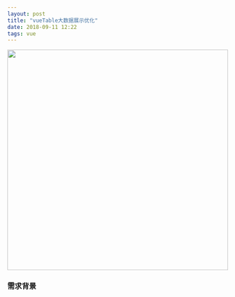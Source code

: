 ```yaml
---
layout: post
title: "vueTable大数据展示优化"
date: 2018-09-11 12:22
tags: vue
---
```



<p><img src="/assets/table.png" width="500"></p>

### 需求背景


